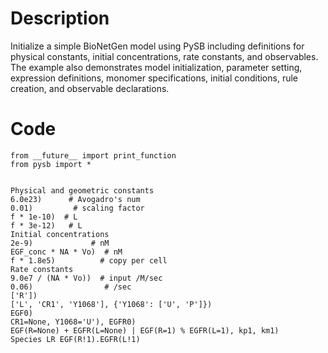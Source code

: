 # Description
Initialize a simple BioNetGen model using PySB including definitions for physical constants, initial concentrations, rate constants, and observables. The example also demonstrates model initialization, parameter setting, expression definitions, monomer specifications, initial conditions, rule creation, and observable declarations.

# Code
```
from __future__ import print_function
from pysb import *


Physical and geometric constants
6.0e23)      # Avogadro's num
0.01)         # scaling factor
f * 1e-10)  # L
f * 3e-12)   # L
Initial concentrations
2e-9)             # nM
EGF_conc * NA * Vo)  # nM
f * 1.8e5)          # copy per cell
Rate constants
9.0e7 / (NA * Vo))  # input /M/sec
0.06)                # /sec
['R'])
['L', 'CR1', 'Y1068'], {'Y1068': ['U', 'P']})
EGF0)
CR1=None, Y1068='U'), EGFR0)
EGF(R=None) + EGFR(L=None) | EGF(R=1) % EGFR(L=1), kp1, km1)
Species LR EGF(R!1).EGFR(L!1)

```
